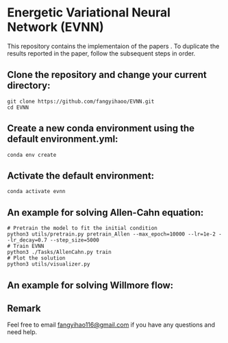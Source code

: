 # Energetic Variational Neural Network (EVNN)
This repository contains the implementaion of the papers . To duplicate the results reported in the paper, follow the subsequent steps in order.

## Clone the repository and change your current directory:
```
git clone https://github.com/fangyihaoo/EVNN.git
cd EVNN
```

## Create a new conda environment using the default environment.yml:
```
conda env create
```
## Activate the default environment:
```
conda activate evnn
```

## An example for solving Allen-Cahn equation:
```
# Pretrain the model to fit the initial condition
python3 utils/pretrain.py pretrain_Allen --max_epoch=10000 --lr=1e-2 --lr_decay=0.7 --step_size=5000
# Train EVNN
python3 ./Tasks/AllenCahn.py train
# Plot the solution
python3 utils/visualizer.py 
```
## An example for solving Willmore flow: 

## Remark
Feel free to email fangyihao116@gmail.com if you have any questions and need help.
